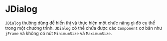 # JDialog
`JDialog` thường dùng để hiển thị và thực hiện một chức năng gì đó cụ thể trong một chương trình. `JDialog` có thể chứa được các `Component` cơ bản như `jFrame` và không có nút `MinimumSize` và `MaximumSize`.
